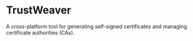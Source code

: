 # TrustWeaver
A cross-platform tool for generating self-signed certificates and managing certificate authorities (CAs).
